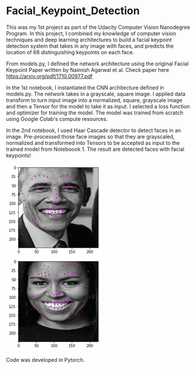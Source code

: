 # Facial_Keypoint_Detection
This was my 1st project as part of the Udacity Computer Vision Nanodegree Program. In this project, I combined my knowledge of computer vision techniques and deep learning architectures to build a facial keypoint detection system that takes in any image with faces, and predicts the location of 68 distinguishing keypoints on each face.

From models.py, I defined the network architecture using the original Facial Keypoint Paper written by Naimish Agarwal et al. Check paper here https://arxiv.org/pdf/1710.00977.pdf 

In the 1st notebook, I instantiated the CNN architecture defined in models.py. The network takes in a grayscale, square image. I applied data transform to turn input image into a normalized, square, grayscale image and then a Tensor for the model to take it as input. I selected a loss function and optimizer for training the model. The model was trained from scratch using Google Colab's compute resources. 

In the 2nd notebook, I used Haar Cascade detector to detect faces in an image. Pre-processed those face images so that they are grayscaled, normalized and transformed into Tensors to be accepted as input to the trained model from Noteboook 1. The result are detected faces with facial keypoints!

![](images/obama.png) ![](images/michelle.png)

Code was developed in Pytorch. 

